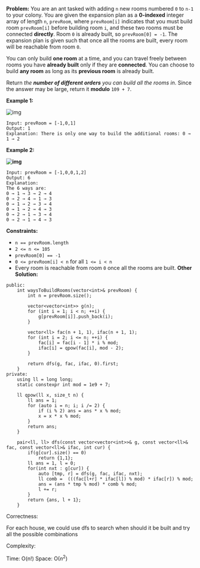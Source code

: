 **Problem:**
You are an ant tasked with adding `n` new rooms numbered `0` to `n-1` to your colony. You are given the expansion plan as a **0-indexed** integer array of length `n`, `prevRoom`, where `prevRoom[i]` indicates that you must build room `prevRoom[i]` before building room `i`, and these two rooms must be connected **directly**. Room `0` is already built, so `prevRoom[0] = -1`. The expansion plan is given such that once all the rooms are built, every room will be reachable from room `0`.

You can only build **one room** at a time, and you can travel freely between rooms you have **already built** only if they are **connected**. You can choose to build **any room** as long as its **previous room** is already built.

Return *the **number of different orders** you can build all the rooms in*. Since the answer may be large, return it **modulo** `109 + 7`.

 

**Example 1:**

![img](https://assets.leetcode.com/uploads/2021/06/19/d1.JPG)

```
Input: prevRoom = [-1,0,1]
Output: 1
Explanation: There is only one way to build the additional rooms: 0 → 1 → 2
```

**Example 2:**

**![img](https://assets.leetcode.com/uploads/2021/06/19/d2.JPG)**

```
Input: prevRoom = [-1,0,0,1,2]
Output: 6
Explanation:
The 6 ways are:
0 → 1 → 3 → 2 → 4
0 → 2 → 4 → 1 → 3
0 → 1 → 2 → 3 → 4
0 → 1 → 2 → 4 → 3
0 → 2 → 1 → 3 → 4
0 → 2 → 1 → 4 → 3
```

 

**Constraints:**

- `n == prevRoom.length`
- `2 <= n <= 105`
- `prevRoom[0] == -1`
- `0 <= prevRoom[i] < n` for all `1 <= i < n`
- Every room is reachable from room `0` once all the rooms are built.
**Other Solution:**
```
public:
    int waysToBuildRooms(vector<int>& prevRoom) {
        int n = prevRoom.size();
        
        vector<vector<int>> g(n);
        for (int i = 1; i < n; ++i) {
            g[prevRoom[i]].push_back(i);
        }
        
        vector<ll> fac(n + 1, 1), ifac(n + 1, 1);
        for (int i = 2; i <= n; ++i) {
            fac[i] = fac[i - 1] * i % mod;
            ifac[i] = qpow(fac[i], mod - 2);
        }
        
        return dfs(g, fac, ifac, 0).first;
    }
private:
    using ll = long long;
    static constexpr int mod = 1e9 + 7;
    
    ll qpow(ll x, size_t n) {
        ll ans = 1;
        for (auto i = n; i; i /= 2) {
            if (i % 2) ans = ans * x % mod;
            x = x * x % mod;
        }
        return ans;
    }

    pair<ll, ll> dfs(const vector<vector<int>>& g, const vector<ll>& fac, const vector<ll>& ifac, int cur) {
        if(g[cur].size() == 0)
            return {1,1};
        ll ans = 1, l = 0;
        for(int nxt : g[cur]) {
            auto [tmp, r] = dfs(g, fac, ifac, nxt);
            ll comb =  (((fac[l+r] * ifac[l]) % mod) * ifac[r]) % mod;
            ans = (ans * tmp % mod) * comb % mod;
            l += r;
        }
        return {ans, l + 1};
    }
```
Correctness:

For each house, we could use dfs to search when should it be built and try all the possible combinations

Complexity:

Time: O(n!)
Space: O($n^2$)